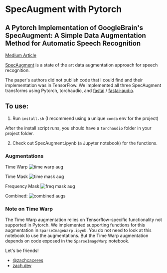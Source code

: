 # SpecAugment with Pytorch
## A Pytorch Implementation of GoogleBrain's SpecAugment: A Simple Data Augmentation Method for Automatic Speech Recognition
[Medium Article](https://towardsdatascience.com/sota-data-augmentation-with-google-brains-specaugment-and-pytorch-d3d1a3ce291e)

[SpecAugment](https://ai.googleblog.com/2019/04/specaugment-new-data-augmentation.html) is a state of the art data augmentation approach for speech recognition.

The paper's authors did not publish code that I could find and their implementation was in TensorFlow. We implemented all three SpecAugment transforms using Pytorch, torchaudio, and [fastai](https://fast.ai) / [fastai-audio](https://github.com/zcaceres/fastai-audio).

## To use:
1. Run `install.sh` (I recommend using a unique `conda` env for the project)

After the install script runs, you should have a `torchaudio` folder in your project folder.

2. Check out SpecAugment.ipynb (a Jupyter notebook) for the functions.

### Augmentations
Time Warp
![time warp aug](./img/timewarp.png)

Time Mask
![time mask aug](./img/timemask.png)

Frequency Mask
![freq mask aug](./img/freqmask.png)

Combined:
![combined augs](./img/combined.png)

### Note on Time Warp
The Time Warp augmentation relies on Tensorflow-specific functionality not supported in Pytorch. We implemented supporting functions for this augmentation in `SparseImageWarp.ipynb`. You do not need to look at this notebook to use the augmentations. But the Time Warp augmentation depends on code exposed in the `SparseImageWarp` notebook.

Let's be friends!
- [@zachcaceres](https://twitter.com/zachcaceres)
- [zach.dev](https://zach.dev)
